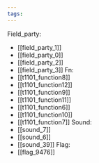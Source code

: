 ```yaml
---
tags:
---
```

Field_party:
- [[field_party_1]]
- [[field_party_0]]
- [[field_party_2]]
- [[field_party_3]]
Fn:
- [[t1101_function8]]
- [[t1101_function12]]
- [[t1101_function9]]
- [[t1101_function11]]
- [[t1101_function6]]
- [[t1101_function10]]
- [[t1101_function7]]
Sound:
- [[sound_7]]
- [[sound_6]]
- [[sound_39]]
Flag:
- [[flag_9476]]
